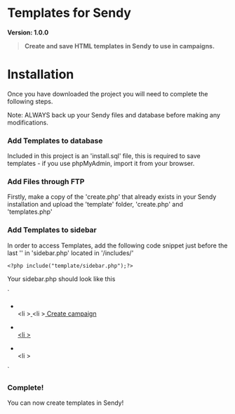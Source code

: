 Templates for Sendy
===========

**Version: 1.0.0**

> **Create and save HTML templates in Sendy to use in campaigns.**

Installation
=====

Once you have downloaded the project you will need to complete the following steps.

Note: ALWAYS back up your Sendy files and database before making any modifications.

### Add Templates to database

Included in this project is an 'install.sql' file, this is required to save templates - if you use phpMyAdmin, import it from your browser.

### Add Files through FTP

Firstly, make a copy of the 'create.php' that already exists in your Sendy installation and upload the 'template' folder, 'create.php' and 'templates.php'

### Add Templates to sidebar

In order to access Templates, add the following code snippet just before the last '</div>' in 'sidebar.php' located in '/includes/'

`<?php include("template/sidebar.php");?>`

Your sidebar.php should look like this 

`<div class="well sidebar-nav">
    <ul class="nav nav-list">
        <li class="nav-header"><?php echo _('Campaigns');?></li>
        <li <?php if(currentPage()=='app.php'){echo 'class="active"';}?>><a href="<?php echo get_app_info('path').'/app?i='.$_GET['i'];?>"><i class="icon-home <?php if(currentPage()=='app.php'){echo 'icon-white';}?>"></i> <?php echo _('All campaigns');?></a></li>
        <li <?php if(currentPage()=='create.php' || currentPage()=='send-to.php' || currentPage()=='edit.php'){echo 'class="active"';}?>><a href="<?php echo get_app_info('path').'/create?i='.$_GET['i'];?>"><i class="icon-edit  <?php if(currentPage()=='create.php' || currentPage()=='send-to.php' || currentPage()=='edit.php'){echo 'icon-white';}?>"></i> Create campaign
    </ul>
    <ul class="nav nav-list">
        <li class="nav-header"><?php echo _('Lists & subscribers');?></li>
        <li <?php if(currentPage()=='list.php' || currentPage()=='subscribers.php' || currentPage()=='new-list.php' || currentPage()=='update-list.php' || currentPage()=='delete-from-list.php' || currentPage()=='edit-list.php' || currentPage()=='custom-fields.php' || currentPage()=='autoresponders-list.php' || currentPage()=='autoresponders-create.php' || currentPage()=='autoresponders-emails.php' || currentPage()=='autoresponders-edit.php' || currentPage()=='autoresponders-report.php'){echo 'class="active"';}?>><a href="<?php echo get_app_info('path').'/list?i='.$_GET['i'];?>"><i class="icon-align-justify  <?php if(currentPage()=='list.php' || currentPage()=='subscribers.php' || currentPage()=='new-list.php' || currentPage()=='update-list.php' || currentPage()=='delete-from-list.php' || currentPage()=='edit-list.php' || currentPage()=='custom-fields.php' || currentPage()=='autoresponders-list.php' || currentPage()=='autoresponders-create.php' || currentPage()=='autoresponders-emails.php' || currentPage()=='autoresponders-edit.php' || currentPage()=='autoresponders-report.php'){echo 'icon-white';}?>"></i> <?php echo _('View all lists');?></a></li>
    </ul>
    <ul class="nav nav-list">
        <li class="nav-header"><?php echo _('Reports');?></li>
        <li <?php if(currentPage()=='report.php' || currentPage()=='reports.php'){echo 'class="active"';}?>><a href="<?php echo get_app_info('path').'/reports?i='.$_GET['i'];?>"><i class="icon-zoom-in  <?php if(currentPage()=='report.php' || currentPage()=='reports.php'){echo 'icon-white';}?>"></i> <?php echo _('See reports');?></a></li>
    </ul>
    <?php include("template/sidebar.php");?>
</div>`


### Complete! 

You can now create templates in Sendy!

